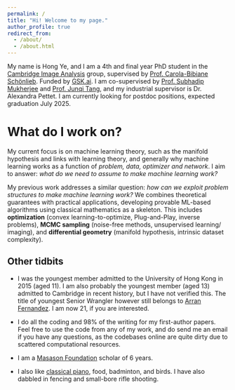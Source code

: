 ```yaml
---
permalink: /
title: "Hi! Welcome to my page."
author_profile: true
redirect_from: 
  - /about/
  - /about.html
---
```


My name is Hong Ye, and I am a 4th and final year PhD student in the [Cambridge Image Analysis](https://www.damtp.cam.ac.uk/research/cia/cambridge-image-analysis) group, supervised by [Prof. Carola-Bibiane Schönlieb](https://www.damtp.cam.ac.uk/person/cbs31). Funded by [GSK.ai](https://gsk.ai/). I am co-supervised by [Prof. Subhadip Mukherjee](https://sites.google.com/view/subhadip-mukherjee/home) and [Prof. Junqi Tang](https://junqitang.com/), and my industrial supervisor is Dr. Alexandra Pettet. I am currently looking for postdoc positions, expected graduation July 2025.

What do I work on?
======
My current focus is on machine learning theory, such as the manifold hypothesis and links with learning theory, and generally why machine learning works as a function of *problem, data, optimizer and network*. I aim to answer: *what do we need to assume to make machine learning work?*

My previous work addresses a similar question: *how can we exploit problem structures to make machine learning work?* We combines theoretical guarantees with practical applications, developing provable ML-based algorithms using classical mathematics as a skeleton. This includes **optimization** (convex learning-to-optimize, Plug-and-Play, inverse problems), **MCMC sampling** (noise-free methods, unsupervised learning/ imaging), and **differential geometry** (manifold hypothesis, intrinsic dataset complexity).


Other tidbits
------
* I was the youngest member admitted to the University of Hong Kong in 2015 (aged 11). I am also probably the youngest member (aged 13) admitted to Cambridge in recent history, but I have not verified this. The title of youngest Senior Wrangler however still belongs to [Arran Fernandez](https://en.wikipedia.org/wiki/Arran_Fernandez). I am now 21, if you are interested.

* I do all the coding and 98% of the writing for my first-author papers. Feel free to use the code from any of my work, and do send me an email if you have any questions, as the codebases online are quite dirty due to scattered computational resources.

* I am a [Masason Foundation](https://masason-foundation.org/en/) scholar of 6 years.

* I also like [classical piano](https://www.youtube.com/watch?v=ievpSwyvxoE), food, badminton, and birds. I have also dabbled in fencing and small-bore rifle shooting.